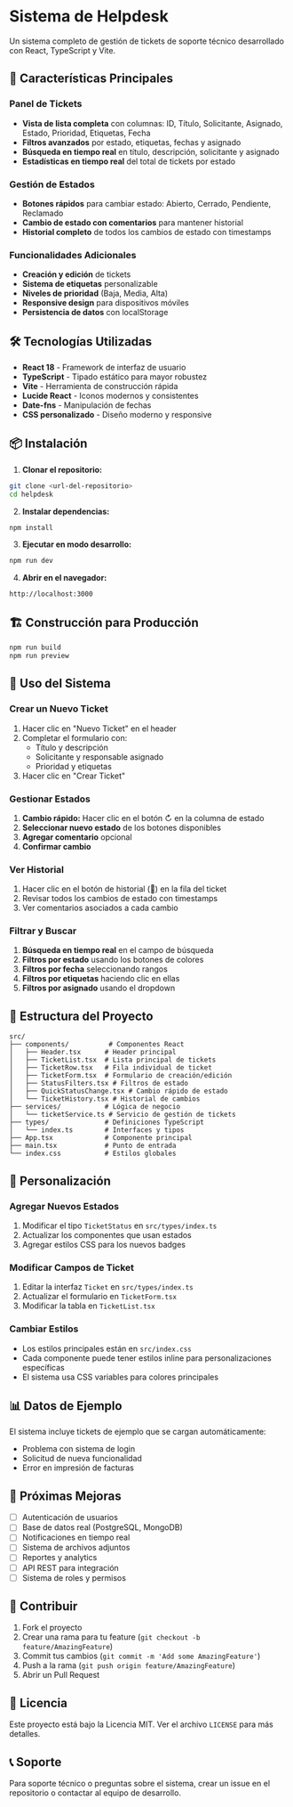 # Sistema de Helpdesk

Un sistema completo de gestión de tickets de soporte técnico desarrollado con React, TypeScript y Vite.

## 🚀 Características Principales

### Panel de Tickets
- **Vista de lista completa** con columnas: ID, Título, Solicitante, Asignado, Estado, Prioridad, Etiquetas, Fecha
- **Filtros avanzados** por estado, etiquetas, fechas y asignado
- **Búsqueda en tiempo real** en título, descripción, solicitante y asignado
- **Estadísticas en tiempo real** del total de tickets por estado

### Gestión de Estados
- **Botones rápidos** para cambiar estado: Abierto, Cerrado, Pendiente, Reclamado
- **Cambio de estado con comentarios** para mantener historial
- **Historial completo** de todos los cambios de estado con timestamps

### Funcionalidades Adicionales
- **Creación y edición** de tickets
- **Sistema de etiquetas** personalizable
- **Niveles de prioridad** (Baja, Media, Alta)
- **Responsive design** para dispositivos móviles
- **Persistencia de datos** con localStorage

## 🛠️ Tecnologías Utilizadas

- **React 18** - Framework de interfaz de usuario
- **TypeScript** - Tipado estático para mayor robustez
- **Vite** - Herramienta de construcción rápida
- **Lucide React** - Iconos modernos y consistentes
- **Date-fns** - Manipulación de fechas
- **CSS personalizado** - Diseño moderno y responsive

## 📦 Instalación

1. **Clonar el repositorio:**
```bash
git clone <url-del-repositorio>
cd helpdesk
```

2. **Instalar dependencias:**
```bash
npm install
```

3. **Ejecutar en modo desarrollo:**
```bash
npm run dev
```

4. **Abrir en el navegador:**
```
http://localhost:3000
```

## 🏗️ Construcción para Producción

```bash
npm run build
npm run preview
```

## 📱 Uso del Sistema

### Crear un Nuevo Ticket
1. Hacer clic en "Nuevo Ticket" en el header
2. Completar el formulario con:
   - Título y descripción
   - Solicitante y responsable asignado
   - Prioridad y etiquetas
3. Hacer clic en "Crear Ticket"

### Gestionar Estados
1. **Cambio rápido:** Hacer clic en el botón ↻ en la columna de estado
2. **Seleccionar nuevo estado** de los botones disponibles
3. **Agregar comentario** opcional
4. **Confirmar cambio**

### Ver Historial
1. Hacer clic en el botón de historial (📜) en la fila del ticket
2. Revisar todos los cambios de estado con timestamps
3. Ver comentarios asociados a cada cambio

### Filtrar y Buscar
1. **Búsqueda en tiempo real** en el campo de búsqueda
2. **Filtros por estado** usando los botones de colores
3. **Filtros por fecha** seleccionando rangos
4. **Filtros por etiquetas** haciendo clic en ellas
5. **Filtros por asignado** usando el dropdown

## 🎨 Estructura del Proyecto

```
src/
├── components/          # Componentes React
│   ├── Header.tsx      # Header principal
│   ├── TicketList.tsx  # Lista principal de tickets
│   ├── TicketRow.tsx   # Fila individual de ticket
│   ├── TicketForm.tsx  # Formulario de creación/edición
│   ├── StatusFilters.tsx # Filtros de estado
│   ├── QuickStatusChange.tsx # Cambio rápido de estado
│   └── TicketHistory.tsx # Historial de cambios
├── services/           # Lógica de negocio
│   └── ticketService.ts # Servicio de gestión de tickets
├── types/              # Definiciones TypeScript
│   └── index.ts        # Interfaces y tipos
├── App.tsx             # Componente principal
├── main.tsx            # Punto de entrada
└── index.css           # Estilos globales
```

## 🔧 Personalización

### Agregar Nuevos Estados
1. Modificar el tipo `TicketStatus` en `src/types/index.ts`
2. Actualizar los componentes que usan estados
3. Agregar estilos CSS para los nuevos badges

### Modificar Campos de Ticket
1. Editar la interfaz `Ticket` en `src/types/index.ts`
2. Actualizar el formulario en `TicketForm.tsx`
3. Modificar la tabla en `TicketList.tsx`

### Cambiar Estilos
- Los estilos principales están en `src/index.css`
- Cada componente puede tener estilos inline para personalizaciones específicas
- El sistema usa CSS variables para colores principales

## 📊 Datos de Ejemplo

El sistema incluye tickets de ejemplo que se cargan automáticamente:
- Problema con sistema de login
- Solicitud de nueva funcionalidad
- Error en impresión de facturas

## 🚀 Próximas Mejoras

- [ ] Autenticación de usuarios
- [ ] Base de datos real (PostgreSQL, MongoDB)
- [ ] Notificaciones en tiempo real
- [ ] Sistema de archivos adjuntos
- [ ] Reportes y analytics
- [ ] API REST para integración
- [ ] Sistema de roles y permisos

## 🤝 Contribuir

1. Fork el proyecto
2. Crear una rama para tu feature (`git checkout -b feature/AmazingFeature`)
3. Commit tus cambios (`git commit -m 'Add some AmazingFeature'`)
4. Push a la rama (`git push origin feature/AmazingFeature`)
5. Abrir un Pull Request

## 📄 Licencia

Este proyecto está bajo la Licencia MIT. Ver el archivo `LICENSE` para más detalles.

## 📞 Soporte

Para soporte técnico o preguntas sobre el sistema, crear un issue en el repositorio o contactar al equipo de desarrollo.
